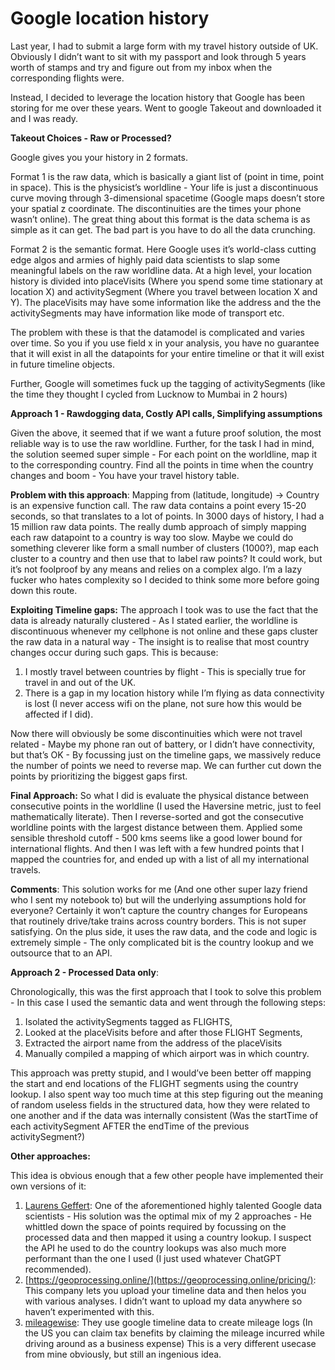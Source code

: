 # Google location history

Last year, I had to submit a large form with my travel history outside of UK. Obviously I didn’t want to sit with my passport and look through 5 years worth of stamps and try and figure out from my inbox when the corresponding flights were. 

Instead, I decided to leverage the location history that Google has been storing for me over these years. Went to google Takeout and downloaded it and I was ready.

**Takeout Choices - Raw or Processed?**

Google gives you your history in 2 formats. 

Format 1 is the raw data, which is basically a giant list of (point in time, point in space). This is the physicist’s worldline - Your life is just a discontinuous curve moving through 3-dimensional spacetime (Google maps doesn’t store your spatial z coordinate. The discontinuities are the times your phone wasn’t online). The great thing about this format is the data schema is as simple as it can get. The bad part is you have to do all the data crunching.

Format 2 is the semantic format. Here Google uses it’s world-class cutting edge algos and armies of highly paid data scientists to slap some meaningful labels on the raw worldline data. At a high level, your location history is divided into placeVisits (Where you spend some time stationary at location X) and activitySegment (Where you travel between location X and Y). The placeVisits may have some information like the address and the the activitySegments may have information like mode of transport etc. 

The problem with these is that the datamodel is complicated and varies over time. So you if you use field x in your analysis, you have no guarantee that it will exist in all the datapoints for your entire timeline or that it will exist in future timeline objects. 

Further, Google will sometimes fuck up the tagging of activitySegments (like the time they thought I cycled from Lucknow to Mumbai in 2 hours)

**Approach 1 - Rawdogging data, Costly API calls, Simplifying assumptions**

Given the above, it seemed that if we want a future proof solution, the most reliable way is to use the raw worldline. Further, for the task I had in mind, the solution seemed super simple - For each point on the worldline, map it to the corresponding country. Find all the points in time when the country changes and boom - You have your travel history table. 

**Problem with this approach**: Mapping from (latitude, longitude) → Country is an expensive function call. The raw data contains a point every 15-20 seconds, so that translates to a lot of points.  In 3000 days of history, I had a 15 million raw data points. The really dumb approach of simply mapping each raw datapoint to a country is way too slow. Maybe we could do something cleverer like form a small number of clusters (1000?), map each cluster to a country and then use that to label raw points? It could work, but it’s not foolproof by any means and relies on a complex algo. I’m a lazy fucker who hates complexity so I decided to think some more before going down this route.

**Exploiting Timeline gaps:** The approach I took was to use the fact that the data is already naturally clustered - As I stated earlier, the worldline is discontinuous whenever my cellphone is not online and these gaps cluster the raw data in a natural way - The insight is to realise that most country changes occur during such gaps. This is because:

1. I mostly travel between countries by flight - This is specially true for travel in and out of the UK.
2. There is a gap in my location history while I’m flying as data connectivity is lost (I never access wifi on the plane, not sure how this would be affected if I did).

Now there will obviously be some discontinuities which were not travel related - Maybe my phone ran out of battery, or I didn’t have connectivity, but that’s OK - By focussing just on the timeline gaps, we massively reduce the number of points we need to reverse map. We can further cut down the points by prioritizing the biggest gaps first.

**Final Approach:** So what I did is evaluate the physical distance between consecutive points in the worldline (I used the Haversine metric, just to feel mathematically literate). Then I reverse-sorted and got the consecutive worldline points with the largest distance between them. Applied some sensible threshold cutoff - 500 kms seems like a good lower bound for international flights. And then I was left with a few hundred  points that I mapped the countries for, and ended up with a list of all my international travels.

**Comments**: This solution works for me (And one other super lazy friend who I sent my notebook to) but will the underlying assumptions hold for everyone? Certainly it won’t capture the country changes for Europeans that routinely drive/take trains across country borders. This is not super satisfying. On the plus side, it uses the raw data, and the code and logic is extremely simple - The only complicated bit is the country lookup and we outsource that to an API.

**Approach 2 - Processed Data only**: 

Chronologically, this was the first approach that I took to solve this problem - In this case I used the semantic data and went through the following steps: 

1. Isolated the activitySegments tagged as FLIGHTS, 
2. Looked at the placeVisits before and after those FLIGHT Segments, 
3. Extracted the airport name from the address of the placeVisits
4. Manually compiled a mapping of which airport was in which country.

This approach was pretty stupid, and I would’ve been better off mapping the start and end locations of the FLIGHT segments using the country lookup. I also spent way too much time at this step figuring out the meaning of random useless fields in the structured data, how they were related to one another and if the data was internally consistent (Was the startTime of each activitySegment AFTER the endTime of the previous activitySegment?)

**Other approaches:**

This idea is obvious enough that a few other people have implemented their own versions of it:

1. [Laurens Geffert](https://janlauge.github.io/2021/google_timeline_travel_history/): One of the aforementioned highly talented Google data scientists - His solution was the optimal mix of my 2 approaches - He whittled down the space of points required by focussing on the processed data and then mapped it using a country lookup. I suspect the API he used to do the country lookups was also much more performant than the one I used (I just used whatever ChatGPT recommended). 
2. [https://geoprocessing.online/](https://geoprocessing.online/pricing/): This company lets you upload your timeline data and then helos you with various analyses. I didn’t want to upload my data anywhere so haven’t experimented with this.
3. [mileagewise](https://www.mileagewise.com/): They use google timeline data to create mileage logs (In the US you can claim tax benefits by claiming the mileage incurred while driving around as a business expense) This is a very different usecase from mine obviously, but still an ingenious idea.